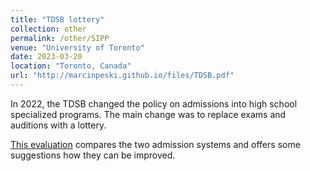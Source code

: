 ```yaml
---
title: "TDSB lottery"
collection: other
permalink: /other/SIPP
venue: "University of Toronto"
date: 2023-03-20
location: "Toronto, Canada"
url: "http://marcinpeski.github.io/files/TDSB.pdf"
---
```

In 2022, the TDSB changed the policy on admissions into high school specialized programs. The main change was to replace exams and auditions with a lottery.

<a href='http://marcinpeski.github.io/files/TDSB.pdf'>This evaluation</a> compares the two admission systems and offers some suggestions how they can be improved. 
